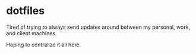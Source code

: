 # dotfiles

Tired of trying to always send updates around between my personal, work, and client machines.

Hoping to centralize it all here.